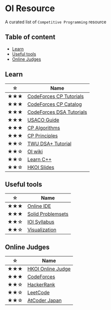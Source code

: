 # OI Resource
A curated list of `Competitive Programming` resource

## Table of content
- [Learn](#Learn)
- [Useful tools](#Useful-tools)
- [Online Judges](#Online-Judges)

## Learn
|☆|Name|
|-----|-----|
|★★★|[CodeForces CP Tutorials](https://codeforces.com/blog/entry/57282)
|★★★|[CodeForces CP Catalog](https://codeforces.com/catalog)|
|★★★|[CodeForces DSA Tutorials](https://codeforces.com/blog/entry/13529)|
|★★★|[USACO Guide](https://usaco.guide)|
|★★★|[CP Algorithms](https://cp-algorithms.com)|
|★★★|[CP Principles](https://www.csc.kth.se/~jsannemo/slask/main.pdf)|
|★★☆|[TWU DSA+ Tutorial](https://web.ntnu.edu.tw/~algo/)|
|★★☆|[OI wiki](https://oi-wiki.org)|
|★★☆|[Learn C++](https://www.learncpp.com/)|
|★★☆|[HKOI Slides](https://hkoi.org/en/training-materials/2023/)|

## Useful tools
|☆|Name|
|-----|-----|
|★★★|[Online IDE](https://ide.judge0.com/)|
|★★★|[Solid Problemsets](https://cses.fi/problemset/)|
|★★☆|[IOI Syllabus](https://algo.sk/ioi-syllabus/)|
|★★☆|[Visualization](https://visualgo.net/en)|

## Online Judges
|☆|Name|
|-----|-----|
|★★★|[HKOI Online Judge](https://judge.hkoi.org/)|
|★★★|[CodeForces](https://codeforces.com/problemset)|
|★★☆|[HackerRank](https://www.hackerrank.com/dashboard)|
|★★☆|[LeetCode](https://leetcode.com/problemset/)|
|★★☆|[AtCoder Japan](https://atcoder.jp/)|
